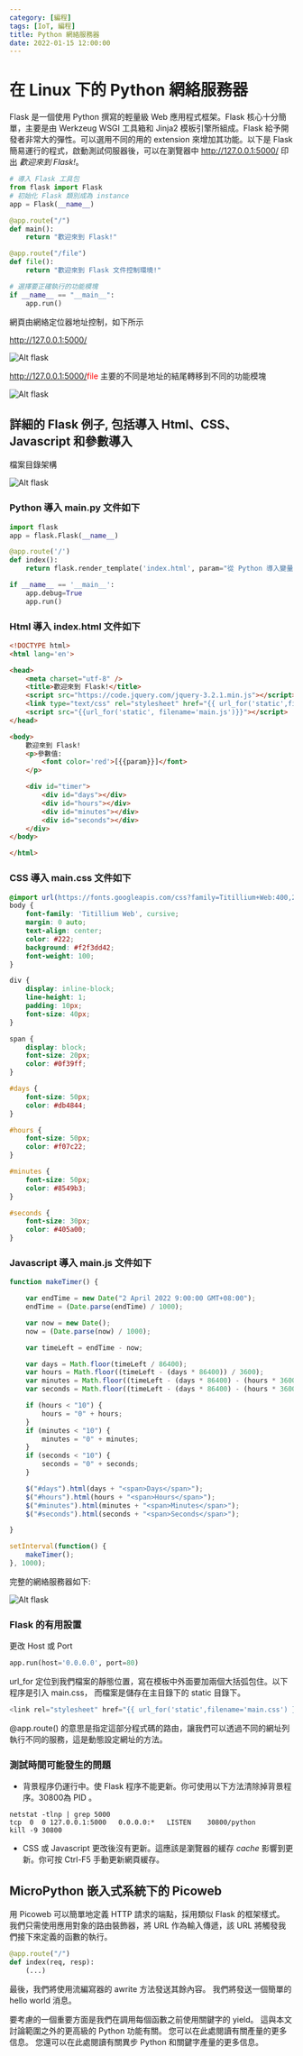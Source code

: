 ```yaml
---
category: [編程]
tags: [IoT, 編程]
title: Python 網絡服務器
date: 2022-01-15 12:00:00
---
```


<style>
    table {
        width: 100%;
    }
</style>

# 在 Linux 下的 Python 網絡服務器

Flask 是一個使用 Python 撰寫的輕量級 Web 應用程式框架。Flask 核心十分簡單，主要是由 Werkzeug WSGI 工具箱和 Jinja2 模板引擎所組成。Flask 給予開發者非常大的彈性。可以選用不同的用的 extension 來增加其功能。以下是 Flask 簡易運行的程式，啟動測試伺服器後，可以在瀏覽器中 http://127.0.0.1:5000/ 印出 *歡迎來到 Flask!*。

```python
# 導入 Flask 工具包
from flask import Flask
# 初始化 Flask 類別成為 instance
app = Flask(__name__)

@app.route("/")
def main():
    return "歡迎來到 Flask!"

@app.route("/file")
def file():
    return "歡迎來到 Flask 文件控制環境!"

# 選擇要正確執行的功能模塊
if __name__ == "__main__":
    app.run()
```

網頁由網絡定位器地址控制，如下所示

http://127.0.0.1:5000/

![Alt flask](../assets/img/misc/flask_base.png)

http://127.0.0.1:5000/<font color='red'>file</font> 主要的不同是地址的結尾轉移到不同的功能模塊

![Alt flask](../assets/img/misc/flask_file.png)

## 詳細的 Flask 例子, 包括導入 Html、CSS、Javascript 和參數導入

檔案目錄架構

![Alt flask](../assets/img/misc/flask_fs.png)

### Python 導入 main.py 文件如下

```python
import flask
app = flask.Flask(__name__)

@app.route('/')
def index():
    return flask.render_template('index.html', param="從 Python 導入變量")

if __name__ == '__main__':
    app.debug=True
    app.run()
```

### Html 導入 index.html 文件如下

```html
<!DOCTYPE html>
<html lang='en'>

<head>
    <meta charset="utf-8" />
    <title>歡迎來到 Flask!</title>
    <script src="https://code.jquery.com/jquery-3.2.1.min.js"></script>
    <link type="text/css" rel="stylesheet" href="{{ url_for('static',filename='main.css')}}" />
    <script src="{{url_for('static', filename='main.js')}}"></script>
</head>

<body>
    歡迎來到 Flask!
    <p>參數值:
        <font color='red'>[{{param}}]</font>
    </p>

    <div id="timer">
        <div id="days"></div>
        <div id="hours"></div>
        <div id="minutes"></div>
        <div id="seconds"></div>
    </div>
</body>

</html>
```

### CSS 導入 main.css 文件如下

```css
@import url(https://fonts.googleapis.com/css?family=Titillium+Web:400,200,200italic,300,300italic,900,700italic,700,600italic,600,400italic);
body {
    font-family: 'Titillium Web', cursive;
    margin: 0 auto;
    text-align: center;
    color: #222;
    background: #f2f3dd42;
    font-weight: 100;
}

div {
    display: inline-block;
    line-height: 1;
    padding: 10px;
    font-size: 40px;
}

span {
    display: block;
    font-size: 20px;
    color: #0f39ff;
}

#days {
    font-size: 50px;
    color: #db4844;
}

#hours {
    font-size: 50px;
    color: #f07c22;
}

#minutes {
    font-size: 50px;
    color: #8549b3;
}

#seconds {
    font-size: 30px;
    color: #405a00;
}
```

### Javascript 導入 main.js 文件如下

```js
function makeTimer() {

    var endTime = new Date("2 April 2022 9:00:00 GMT+08:00");
    endTime = (Date.parse(endTime) / 1000);

    var now = new Date();
    now = (Date.parse(now) / 1000);

    var timeLeft = endTime - now;

    var days = Math.floor(timeLeft / 86400);
    var hours = Math.floor((timeLeft - (days * 86400)) / 3600);
    var minutes = Math.floor((timeLeft - (days * 86400) - (hours * 3600)) / 60);
    var seconds = Math.floor((timeLeft - (days * 86400) - (hours * 3600) - (minutes * 60)));

    if (hours < "10") {
        hours = "0" + hours;
    }
    if (minutes < "10") {
        minutes = "0" + minutes;
    }
    if (seconds < "10") {
        seconds = "0" + seconds;
    }

    $("#days").html(days + "<span>Days</span>");
    $("#hours").html(hours + "<span>Hours</span>");
    $("#minutes").html(minutes + "<span>Minutes</span>");
    $("#seconds").html(seconds + "<span>Seconds</span>");

}

setInterval(function() {
    makeTimer();
}, 1000);
```

完整的網絡服務器如下:

![Alt flask](../assets/img/misc/flask_sample.png)

### Flask 的有用設置

更改 Host 或 Port 

```python
app.run(host='0.0.0.0', port=80)
```
url_for 定位到我們檔案的靜態位置，寫在模板中外面要加兩個大括弧包住。以下程序是引入 main.css， 而檔案是儲存在主目錄下的 static 目錄下。

```python
<link rel="stylesheet" href="{{ url_for('static',filename='main.css') }}">
```
@app.route() 的意思是指定這部分程式碼的路由，讓我們可以透過不同的網址列執行不同的服務，這是動態設定網址的方法。




### 測試時間可能發生的問題

 - 背景程序仍運行中。使 Flask 程序不能更新。你可使用以下方法清除掉背景程序。30800為 PID 。

```shell
netstat -tlnp | grep 5000  
tcp  0  0 127.0.0.1:5000   0.0.0.0:*   LISTEN    30800/python
kill -9 30800
```
 - CSS 或 Javascript 更改後沒有更新。這應該是瀏覽器的緩存 *cache* 影響到更新。你可按 Ctrl-F5 手動更新網頁緩存。

## MicroPython 嵌入式系統下的 Picoweb

用 Picoweb 可以簡單地定義 HTTP 請求的端點，採用類似 Flask 的框架樣式。 我們只需使用應用對象的路由裝飾器，將 URL 作為輸入傳遞，該 URL 將觸發我們接下來定義的函數的執行。

```python
@app.route("/")
def index(req, resp):
    (...)

```

最後，我們將使用流編寫器的 awrite 方法發送其餘內容。 我們將發送一個簡單的 hello world 消息。

要考慮的一個重要方面是我們在調用每個函數之前使用關鍵字的 yield。 這與本文討論範圍之外的更高級的 Python 功能有關。 您可以在此處閱讀有關產量的更多信息。 您還可以在此處閱讀有關異步 Python 和關鍵字產量的更多信息。







